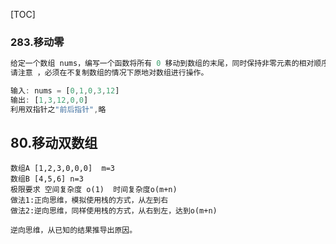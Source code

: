 [TOC]



### 283.移动零

```js
给定一个数组 nums，编写一个函数将所有 0 移动到数组的末尾，同时保持非零元素的相对顺序。
请注意 ，必须在不复制数组的情况下原地对数组进行操作。

输入: nums = [0,1,0,3,12]
输出: [1,3,12,0,0]
利用双指针之"前后指针",略
```

## 80.移动双数组

```
数组A [1,2,3,0,0,0]  m=3
数组B [4,5,6] n=3
极限要求 空间复杂度 o(1)  时间复杂度o(m+n)
做法1:正向思维，模拟使用栈的方式，从左到右
做法2:逆向思维，同样使用栈的方式，从右到左，达到o(m+n)

逆向思维，从已知的结果推导出原因。
```

